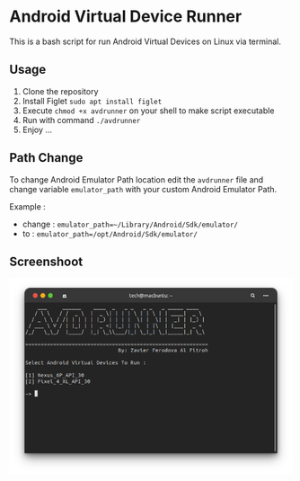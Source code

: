 # Android Virtual Device Runner

This is a bash script for run Android Virtual Devices on Linux via terminal.

## Usage
1. Clone the repository
2. Install Figlet `sudo apt install figlet`
2. Execute `chmod +x avdrunner` on your shell to make script executable
3. Run with command `./avdrunner`
4. Enjoy ...

## Path Change

To change Android Emulator Path location edit the `avdrunner` file and change variable `emulator_path` with your custom Android Emulator Path.

Example :
- change : `emulator_path=~/Library/Android/Sdk/emulator/`
- to : `emulator_path=/opt/Android/Sdk/emulator/`

## Screenshoot

![Screenshoot](https://github.com/zavierferodova/AVD-Runner/blob/main/Screenshoot.png?raw=true)
